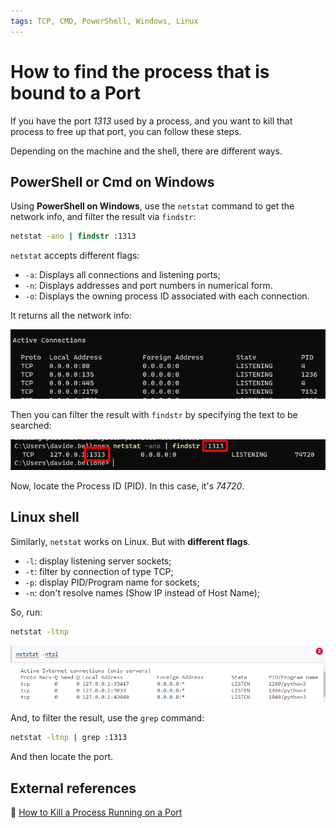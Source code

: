 ```yaml
---
tags: TCP, CMD, PowerShell, Windows, Linux
---
```


# How to find the process that is bound to a Port

If you have the port _1313_ used by a process, and you want to kill that process to free up that port, you can follow these steps.

Depending on the machine and the shell, there are different ways.

## PowerShell or Cmd on Windows

Using **PowerShell on Windows**, use the `netstat` command to get the network info, and filter the result via `findstr`:

```cmd
netstat -ano | findstr :1313
```

`netstat` accepts different flags:

- `-a`: Displays all connections and listening ports;
- `-n`: Displays addresses and port numbers in numerical form.
- `-o`: Displays the owning process ID associated with each connection.

It returns all the network info:

![Netstat shows info about the network connections](./netstat-powershell.png)

Then you can filter the result with `findstr` by specifying the text to be searched:

![Findstr can be used to filter cmd results](./netstat-filtered.png)

Now, locate the Process ID (PID). In this case, it's _74720_.

## Linux shell

Similarly, `netstat` works on Linux. But with **different flags**.

- `-l`: display listening server sockets;
- `-t`: filter by connection of type TCP;
- `-p`: display PID/Program name for sockets;
- `-n`: don't resolve names (Show IP instead of Host Name);

So, run:

```cmd
netstat -ltnp
```

![Netstat on Linux](./netstat-linux.png)

And, to filter the result, use the `grep` command:

```cmd
netstat -ltnp | grep :1313
```

And then locate the port.

## External references

🔗 [How to Kill a Process Running on a Port](https://dev.to/smpnjn/how-to-kill-a-process-running-on-a-port-3pdf)
